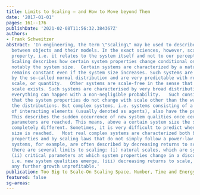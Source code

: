 ```yaml
---
title: Limits to Scaling – and How to Move beyond Them
date: '2017-01-01'
pages: 161--176
publishDate: '2021-02-08T11:56:32.384367Z'
authors:
- Frank Schweitzer
abstract: 'In engineering, the term \"scaling\" may be used to describe a relation
  between objects and their models. In the exact sciences, however, scaling is a systemic
  property, i.e. it relates to the system itself and not to our perception of it.
  Scaling describes how certain system properties change conditional on others, most
  notably the system size.  Certain systems are characterized by a natural scale which
  remains constant even if the system size increases. Such systems are often described
  by the so-called normal distribution and are very predictable with respect to that
  scale, or quantity.   Other systems are scale-free in the sense that no characteristic
  scale exists. Such systems are characterised by very broad distributions. This means
  everything can happen with a non-negligible probability.   Such considerations imply
  that the system properties do not change with scale other than the way defined by
  the distributions. But complex systems, i.e. systems consisting of a large number
  of interacting elements (usually denoted as agents), also have the property of emergence.
  This describes the sudden occurrence of new system qualities once certain critical
  parameters are reached. This means, above a certain system size the system behaves
  completely different. Sometimes, it is very difficult to predict when this critical
  size is reached.   Most real complex systems are characterized both by emergent
  properties and by scaling laws that do not simply follow a power-law behavior.  Economic
  systems, for example, are often described by decreasing returns to scale.  Conclusion:
  there are several limits to scaling: (i) natural scales, which are system immanent,
  (ii) critical parameters at which system properties change in a discontinuous manner,
  i.e. new system qualities emerge, (iii) decreasing returns to scale, which render
  any further growth unprofitable.'
publication: Too Big to Scale-On Scaling Space, Number, Time and Energy
featured: false
sg-areas:
---
```

